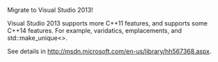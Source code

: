 Migrate to Visual Studio 2013!


Visual Studio 2013 supports more C++11 features, and supports some C++14 features.
For example, varidatics, emplacements, and std::make_unique<>.

See details in http://msdn.microsoft.com/en-us/library/hh567368.aspx.

